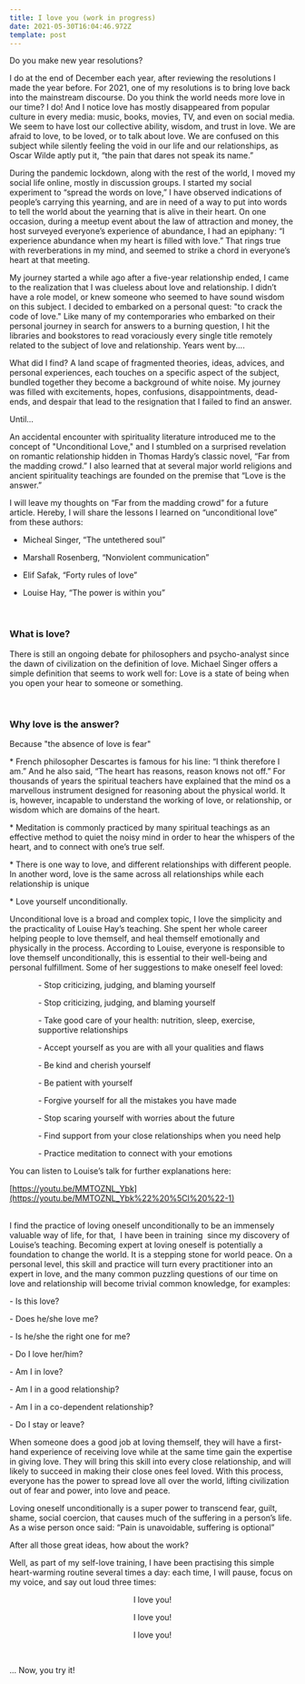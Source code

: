 ```yaml
---
title: I love you (work in progress)
date: 2021-05-30T16:04:46.972Z
template: post
---
```

Do you make new year resolutions? 

I do at the end of December each year, after reviewing the resolutions I made the year before. For 2021, one of my resolutions is to bring love back into the mainstream discourse. Do you think the world needs more love in our time? I do! And I notice love has mostly disappeared from popular culture in every media: music, books, movies, TV, and even on social media. We seem to have lost our collective ability, wisdom, and trust in love. We are afraid to love, to be loved, or to talk about love. We are confused on this subject while silently feeling the void in our life and our relationships, as Oscar Wilde aptly put it, “the pain that dares not speak its name.”

During the pandemic lockdown, along with the rest of the world, I moved my social life online, mostly in discussion groups. I started my social experiment to “spread the words on love,” I have observed indications of people’s carrying this yearning, and are in need of a way to put into words to tell the world about the yearning that is alive in their heart. On one occasion, during a meetup event about the law of attraction and money, the host surveyed everyone’s experience of abundance, I had an epiphany: “I experience abundance when my heart is filled with love.” That rings true with reverberations in my mind, and seemed to strike a chord in everyone’s heart at that meeting. 

My journey started a while ago after a five-year relationship ended, I came to the realization that I was clueless about love and relationship. I didn’t have a role model, or knew someone who seemed to have sound wisdom on this subject. I decided to embarked on a personal quest: "to crack the code of love." Like many of my contemporaries who embarked on their personal journey in search for answers to a burning question, I hit the libraries and bookstores to read voraciously every single title remotely related to the subject of love and relationship. Years went by....

What did I find? A land scape of fragmented theories, ideas, advices, and personal experiences, each touches on a specific aspect of the subject, bundled together they become a background of white noise. My journey was filled with excitements, hopes, confusions, disappointments, dead-ends, and despair that lead to the resignation that I failed to find an answer. 

Until...

An accidental encounter with spirituality literature introduced me to the concept of "Unconditional Love," and I stumbled on a surprised revelation on romantic relationship hidden in Thomas Hardy’s classic novel, “Far from the madding crowd.” I also learned that at several major world religions and ancient spirituality teachings are founded on the premise that “Love is the answer.”

I will leave my thoughts on “Far from the madding crowd” for a future article. Hereby, I will share the lessons I learned on “unconditional love” from these authors: 

* Micheal Singer,  “The untethered soul” 
* Marshall Rosenberg, “Nonviolent communication”  
* Elif Safak, “Forty rules of love” 
* Louise Hay, “The power is within you”  

  <br>

### What is love? 

There is still an ongoing debate for philosophers and psycho-analyst since the dawn of civilization on the definition of love. Michael Singer offers a simple definition that seems to work well for: Love is a state of being  when you open your hear to someone or something.

<br>

### Why love is the answer? 

Because "the absence of love is fear"

\* French philosopher Descartes is famous for his line: “I think therefore I am.” And he also said, “The heart has reasons, reason knows not off.” For thousands of years the spiritual teachers have explained that the mind os a marvellous instrument designed for reasoning about the physical world. It is, however, incapable to understand the working of love, or relationship, or wisdom which are domains of the heart.

\* Meditation is commonly practiced by many spiritual teachings as an effective method to quiet the noisy mind in order to hear the whispers of the heart, and to connect with one’s true self.

\* There is one way to love, and different relationships with different people. In another word, love is the same across all relationships while each relationship is unique

\* Love yourself unconditionally.

Unconditional love is a broad and complex topic, I love the simplicity and the practicality of Louise Hay’s teaching. She spent her whole career helping people to love themself, and heal themself emotionally and physically in the process. According to Louise, everyone is responsible to love themself unconditionally, this is essential to their well-being and personal fulfillment. Some of her suggestions to make oneself feel loved: 

<p style="margin-left: 10%;">- Stop criticizing, judging, and blaming yourself </p>

<p style="margin-left: 10%;">- Stop criticizing, judging, and blaming yourself

</p>

<p style="margin-left: 10%;">- Take good care of your health: nutrition, sleep, exercise, supportive relationships </p>

<p style="margin-left: 10%;">- Accept yourself as you are with all your qualities and flaws</p>

<p style="margin-left: 10%;">- Be kind and cherish yourself</p>

<p style="margin-left: 10%;">- Be patient with yourself</p>

<p style="margin-left: 10%;">- Forgive yourself for all the mistakes you have made</p>

<p style="margin-left: 10%;"><p style="margin-left: 10%;">- Stop scaring yourself with worries about the future</p>

<p style="margin-left: 10%;">- Find support from your close relationships when you need help</p>

<p style="margin-left: 10%;">- Practice meditation to connect with your emotions</p>

You can listen to Louise’s talk for further explanations here: 

[https://youtu.be/MMTOZNL_Ybk](https://youtu.be/MMTOZNL_Ybk%22%20%5Cl%20%22-1)

<br>I find the practice of loving oneself unconditionally to be an immensely valuable way of life, for that,  I have been in training  since my discovery of Louise’s teaching. Becoming expert at loving oneself is potentially a foundation to change the world. It is a stepping stone for world peace. On a personal level, this skill and practice will turn every practitioner into an expert in love, and the many common puzzling questions of our time on love and relationship will become trivial common knowledge, for examples:

\- Is this love?

\- Does he/she love me?

\- Is he/she the right one for me?

\- Do I love her/him?

\- Am I in love?

\- Am I in a good relationship?

\- Am I in a co-dependent relationship?

\- Do I stay or leave?

When someone does a good job at loving themself, they will have a first-hand experience of receiving love while at the same time gain the expertise in giving love. They will bring this skill into every close relationship, and will likely to succeed in making their close ones feel loved. With this process, everyone has the power to spread love all over the world, lifting civilization out of fear and power, into love and peace.

Loving oneself unconditionally is a super power to transcend fear, guilt, shame, social coercion, that causes much of the suffering in a person’s life. As a wise person once said: “Pain is unavoidable, suffering is optional”

After all those great ideas, how about the work? 

Well, as part of my self-love training, I have been practising this simple heart-warming routine several times a day: each time, I will pause, focus on my voice, and say out loud three times:

<p style="text-align:center;">I love you! </p>

<p style="text-align:center;">I love you! </p>

<p style="text-align:center;">I love you! </p>

<br>

... Now, you try it!